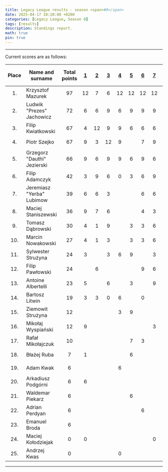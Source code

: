 ```yaml
---
title: Legacy League results - season <span>#0</span>
date: 2025-04-17 18:20:00 +0200
categories: [Legacy League, Season 0]
tags: [results]
description: Standings report.
math: true
pin: true
---
```


---

Current scores are as follows:

|   Place   | Name and surname            | Total points | [1][league-0-1] | [2][league-0-2] | [3][league-0-3] | [4][league-0-4] | [5][league-0-5] | [6][league-0-6] | [7][league-0-7] | [8][league-0-8] | [9][league-0-9] |
|:---------:|-----------------------------|:------------:|:---------------:|:---------------:|:---------------:|:---------------:|:---------------:|:---------------:|:---------------:|:---------------:|:---------------:|
| $$ 1. $$  | Krzysztof Mazurek           |   $$ 97 $$   |       12        |        7        |        6        |       12        |       12        |       12        |       12        |       12        |       12        |
| $$ 2. $$  | Ludwik "Prezes" Jachowicz   |   $$ 72 $$   |        6        |        6        |        9        |        6        |        9        |        9        |        9        |        9        |        9        |
| $$ 3. $$  | Filip Kwiatkowski           |   $$ 67 $$   |        4        |       12        |        9        |        9        |        6        |        6        |        6        |        9        |        6        |
| $$ 4. $$  | Piotr Szejko                |   $$ 67 $$   |        9        |        3        |       12        |        9        |                 |        7        |        9        |        9        |        9        |
| $$ 5. $$  | Grzegorz "Dauthi" Jezierski |   $$ 66 $$   |        9        |        6        |        9        |        9        |        6        |        9        |        6        |        6        |        6        |
| $$ 6. $$  | Filip Adamczyk              |   $$ 42 $$   |        3        |        9        |        6        |        0        |        3        |        6        |        9        |        0        |        6        |
| $$ 7. $$  | Jeremiasz "Yerba" Lubimow   |   $$ 39 $$   |        6        |        6        |        3        |                 |                 |        6        |        6        |        6        |        6        |
| $$ 8. $$  | Maciej Staniszewski         |   $$ 36 $$   |        9        |        7        |        6        |                 |                 |        4        |        3        |        6        |        1        |
| $$ 9. $$  | Tomasz Dąbrowski            |   $$ 30 $$   |        4        |        1        |        9        |                 |        3        |        3        |        6        |                 |        4        |
| $$ 10. $$ | Marcin Nowakowski           |   $$ 27 $$   |        4        |        1        |        3        |                 |        3        |        3        |        6        |        4        |        3        |
| $$ 11. $$ | Sylwester Strużyna          |   $$ 24 $$   |        3        |                 |        3        |        6        |        9        |                 |        3        |                 |                 |
| $$ 12. $$ | Filip Pawłowski             |   $$ 24 $$   |                 |        6        |                 |                 |                 |        9        |        6        |        3        |                 |
| $$ 13. $$ | Antoine Albertelli          |   $$ 23 $$   |        5        |                 |        6        |                 |        3        |                 |        9        |                 |                 |
| $$ 14. $$ | Bartosz Litwin              |   $$ 19 $$   |        3        |        3        |        0        |        6        |                 |        0        |                 |        1        |        6        |
| $$ 15. $$ | Ziemowit Strużyna           |   $$ 12 $$   |                 |                 |                 |        3        |        9        |                 |                 |                 |                 |
| $$ 16. $$ | Mikołaj Wyspiański          |   $$ 12 $$   |        9        |                 |                 |                 |                 |                 |        3        |                 |                 |
| $$ 17. $$ | Rafał Mikołajczuk           |   $$ 10 $$   |                 |                 |                 |                 |        7        |        3        |                 |                 |                 |
| $$ 18. $$ | Błażej Ruba                 |   $$ 7 $$    |        1        |                 |                 |                 |        6        |                 |                 |                 |                 |
| $$ 19. $$ | Adam Kwak                   |   $$ 6 $$    |                 |                 |                 |        6        |                 |                 |                 |                 |                 |
| $$ 20. $$ | Arkadiusz Podgórni          |   $$ 6 $$    |        6        |                 |                 |                 |                 |                 |                 |                 |                 |
| $$ 21. $$ | Waldemar Piekarz            |   $$ 6 $$    |                 |                 |                 |                 |        6        |                 |                 |                 |                 |
| $$ 22. $$ | Adrian Perdyan              |   $$ 6 $$    |                 |                 |                 |                 |                 |        6        |                 |                 |                 |
| $$ 23. $$ | Emanuel Broda               |   $$ 6 $$    |                 |                 |                 |                 |                 |                 |                 |        6        |                 |
| $$ 24. $$ | Maciej Kołodziejak          |   $$ 0 $$    |        0        |                 |                 |                 |                 |                 |        0        |                 |                 |
| $$ 25. $$ | Andrzej Kwas                |   $$ 0 $$    |                 |                 |                 |        0        |                 |                 |                 |                 |                 |

[league-0-1]: ../Legacy-League-0-1
[league-0-2]: ../Legacy-League-0-2
[league-0-3]: ../Legacy-League-0-3
[league-0-4]: ../Legacy-League-0-4
[league-0-5]: ../Legacy-League-0-5
[league-0-6]: ../Legacy-League-0-6
[league-0-7]: ../Legacy-League-0-7
[league-0-8]: ../Legacy-League-0-8
[league-0-8]: ../Legacy-League-0-9

---
